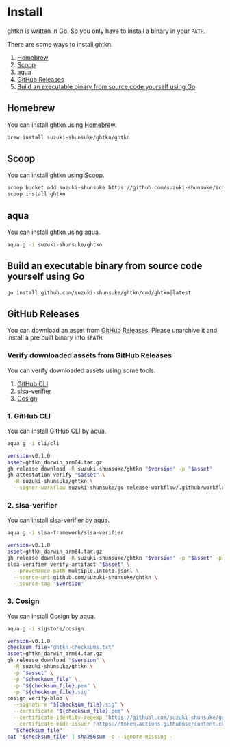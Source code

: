 # Install

ghtkn is written in Go. So you only have to install a binary in your `PATH`.

There are some ways to install ghtkn.

1. [Homebrew](#homebrew)
1. [Scoop](#scoop)
1. [aqua](#aqua)
1. [GitHub Releases](#github-releases)
1. [Build an executable binary from source code yourself using Go](#build-an-executable-binary-from-source-code-yourself-using-go)

## Homebrew

You can install ghtkn using [Homebrew](https://brew.sh/).

```sh
brew install suzuki-shunsuke/ghtkn/ghtkn
```

## Scoop

You can install ghtkn using [Scoop](https://scoop.sh/).

```sh
scoop bucket add suzuki-shunsuke https://github.com/suzuki-shunsuke/scoop-bucket
scoop install ghtkn
```

## aqua

You can install ghtkn using [aqua](https://aquaproj.github.io/).

```sh
aqua g -i suzuki-shunsuke/ghtkn
```

## Build an executable binary from source code yourself using Go

```sh
go install github.com/suzuki-shunsuke/ghtkn/cmd/ghtkn@latest
```

## GitHub Releases

You can download an asset from [GitHub Releases](https://github.com/suzuki-shunsuke/ghtkn/releases).
Please unarchive it and install a pre built binary into `$PATH`. 

### Verify downloaded assets from GitHub Releases

You can verify downloaded assets using some tools.

1. [GitHub CLI](https://cli.github.com/)
1. [slsa-verifier](https://github.com/slsa-framework/slsa-verifier)
1. [Cosign](https://github.com/sigstore/cosign)

### 1. GitHub CLI

You can install GitHub CLI by aqua.

```sh
aqua g -i cli/cli
```

```sh
version=v0.1.0
asset=ghtkn_darwin_arm64.tar.gz
gh release download -R suzuki-shunsuke/ghtkn "$version" -p "$asset"
gh attestation verify "$asset" \
  -R suzuki-shunsuke/ghtkn \
  --signer-workflow suzuki-shunsuke/go-release-workflow/.github/workflows/release.yaml
```

### 2. slsa-verifier

You can install slsa-verifier by aqua.

```sh
aqua g -i slsa-framework/slsa-verifier
```

```sh
version=v0.1.0
asset=ghtkn_darwin_arm64.tar.gz
gh release download -R suzuki-shunsuke/ghtkn "$version" -p "$asset" -p multiple.intoto.jsonl
slsa-verifier verify-artifact "$asset" \
  --provenance-path multiple.intoto.jsonl \
  --source-uri github.com/suzuki-shunsuke/ghtkn \
  --source-tag "$version"
```

### 3. Cosign

You can install Cosign by aqua.

```sh
aqua g -i sigstore/cosign
```

```sh
version=v0.1.0
checksum_file="ghtkn_checksums.txt"
asset=ghtkn_darwin_arm64.tar.gz
gh release download "$version" \
  -R suzuki-shunsuke/ghtkn \
  -p "$asset" \
  -p "$checksum_file" \
  -p "${checksum_file}.pem" \
  -p "${checksum_file}.sig"
cosign verify-blob \
  --signature "${checksum_file}.sig" \
  --certificate "${checksum_file}.pem" \
  --certificate-identity-regexp 'https://github\.com/suzuki-shunsuke/go-release-workflow/\.github/workflows/release\.yaml@.*' \
  --certificate-oidc-issuer "https://token.actions.githubusercontent.com" \
  "$checksum_file"
cat "$checksum_file" | sha256sum -c --ignore-missing -
```

